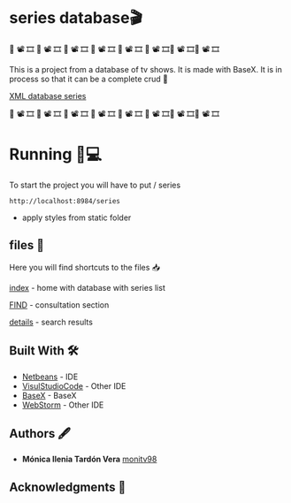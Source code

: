 # series database🎬
 🎥 📽 🎞 🎥 📽 🎞 🎥 📽 🎞 🎥 📽 🎞 🎥 📽 🎞 🎥 📽 🎞🎥 📽 🎞🎥 📽 🎞

This is a project from a database of tv shows. It is made with BaseX. 
It is in process so that it can be a complete crud 🔄

[XML database series](https://github.com/monitv98/TVShows/blob/master/tvshows/TVShows.xml)

 🎥 📽 🎞 🎥 📽 🎞 🎥 📽 🎞 🎥 📽 🎞 🎥 📽 🎞 🎥 📽 🎞🎥 📽 🎞🎥 📽 🎞

# Running 📱💻

To start the project you will have to put / series
```
http://localhost:8984/series
```
* apply styles from static folder


## files 📄
Here you will find shortcuts to the files 📥

[index](https://github.com/monitv98/TVShows/blob/master/module1.xqml) - home with database with series list

[FIND](https://github.com/monitv98/TVShows/blob/master/module3.xqm) - consultation section

[details](https://github.com/monitv98/TVShows/blob/master/module2.xqm) - search results



## Built With 🛠️

* [Netbeans](https://netbeans.org/) - IDE
* [VisulStudioCode](https://code.visualstudio.com/) - Other IDE
* [BaseX](http://basex.org/) - BaseX
* [WebStorm](https://www.jetbrains.com/es-es/webstorm/) - Other IDE

## Authors 🖋

* **Mónica Ilenia Tardón Vera** [monitv98](https://github.com/monitv98)

## Acknowledgments 👏

